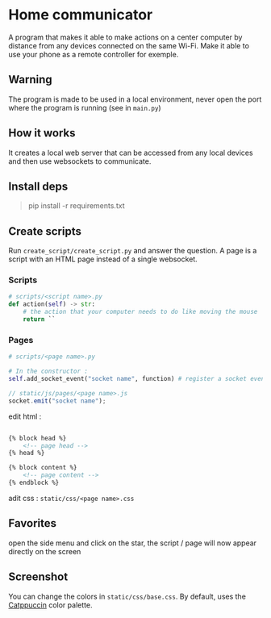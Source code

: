 # Home communicator

A program that makes it able to make actions on a center computer by distance
from any devices connected on the same Wi-Fi. Make it able to use your phone
as a remote controller for exemple.

## Warning
The program is made to be used in a local environment, never open the port where
the program is running (see in `main.py`)

## How it works
It creates a local web server that can be accessed from any local devices and
then use websockets to communicate.

## Install deps
> pip install -r requirements.txt

## Create scripts 
Run `create_script/create_script.py` and answer the question. A page is a script
with an HTML page instead of a single websocket.

### Scripts
```python
# scripts/<script name>.py
def action(self) -> str:
    # the action that your computer needs to do like moving the mouse 
    return ``
```

### Pages
```python
# scripts/<page name>.py

# In the constructor :
self.add_socket_event("socket name", function) # register a socket event 
```

```javascript
// static/js/pages/<page name>.js 
socket.emit("socket name");
```

edit html : 
```html

{% block head %}
    <!-- page head -->
{% head %}

{% block content %}
    <!-- page content -->
{% endblock %}
```
adit css : `static/css/<page name>.css`

## Favorites
open the side menu and click on the star, the script / page will now appear
directly on the screen

## Screenshot
You can change the colors in `static/css/base.css`. By default, uses the 
[Catppuccin](https://catppuccin.com/) color palette.
